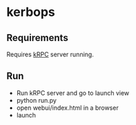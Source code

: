 # kerbops

## Requirements 

Requires [kRPC](https://krpc.github.io/krpc/) server running.

## Run

* Run kRPC server and go to launch view
* python run.py
* open webui/index.html in a browser
* launch